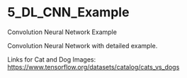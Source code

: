 # 5_DL_CNN_Example
Convolution Neural Network Example


Convolution Neural Network with detailed example.

Links for Cat and Dog Images: https://www.tensorflow.org/datasets/catalog/cats_vs_dogs

